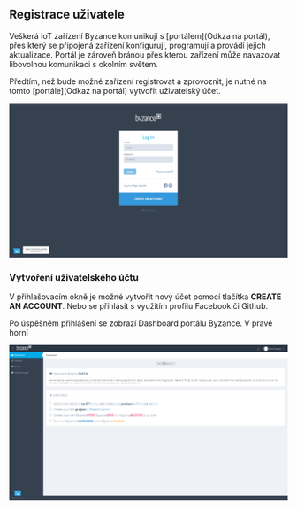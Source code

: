 ## Registrace uživatele

Veškerá IoT zařízení Byzance komunikují s [portálem](Odkza na portál), přes který se připojená zařízení konfigurují, programují a provádí jejich aktualizace. Portál je zároveň bránou přes kterou zařízení může navazovat libovolnou komunikaci s okolním světem.

Předtím, než bude možné zařízení registrovat a zprovoznit, je nutné na tomto [portále](Odkaz na portál) vytvořit uživatelský účet.

![](/images/zaciname/login.PNG)

### Vytvoření uživatelského účtu 

V přihlašovacím okně je možné vytvořit nový účet pomocí tlačítka **CREATE AN ACCOUNT**. Nebo se přihlásit s využitím profilu Facebook či Github.

Po úspěšném přihlášení se zobrazí Dashboard portálu Byzance. V pravé horní 








![](/images/zaciname/dashboard.PNG)
